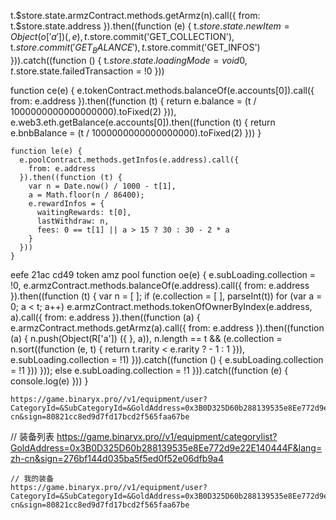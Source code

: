 t.$store.state.armzContract.methods.getArmz(n).call({
              from: t.$store.state.address
}).then((function (e) {
t.$store.state.newItem = Object(o['a']) ({
              }, e),
              t.$store.commit('GET_COLLECTION'),
t.$store.commit('GET_BALANCE'),
              t.$store.commit('GET_INFOS')
})).catch((function () {
t.$store.state.loadingMode = void 0,
              t.$store.state.failedTransaction = !0
}))


function ce(e) {
      e.tokenContract.methods.balanceOf(e.accounts[0]).call({
        from: e.address
      }).then((function (t) {
        return e.balance = (t / 1000000000000000000).toFixed(2)
      })),
      e.web3.eth.getBalance(e.accounts[0]).then((function (t) {
        return e.bnbBalance = (t / 1000000000000000000).toFixed(2)
      }))
    }

    function le(e) {
      e.poolContract.methods.getInfos(e.address).call({
        from: e.address
      }).then((function (t) {
        var n = Date.now() / 1000 - t[1],
        a = Math.floor(n / 86400);
        e.rewardInfos = {
          waitingRewards: t[0],
          lastWithdraw: n,
          fees: 0 == t[1] || a > 15 ? 30 : 30 - 2 * a
        }
      }))
    }
eefe 21ac cd49
token amz pool
    function oe(e) {
      e.subLoading.collection = !0,
      e.armzContract.methods.balanceOf(e.address).call({
        from: e.address
      }).then((function (t) {
        var n = [
        ];
        if (e.collection = [
        ], parseInt(t)) for (var a = 0; a < t; a++) e.armzContract.methods.tokenOfOwnerByIndex(e.address, a).call({
          from: e.address
        }).then((function (a) {
          e.armzContract.methods.getArmz(a).call({
            from: e.address
          }).then((function (a) {
            n.push(Object(R['a']) ({
            }, a)),
            n.length == t && (e.collection = n.sort((function (e, t) {
              return t.rarity < e.rarity ? - 1 : 1
            })), e.subLoading.collection = !1)
          })).catch((function () {
            e.subLoading.collection = !1
          }))
        }));
         else e.subLoading.collection = !1
      })).catch((function (e) {
        console.log(e)
      }))
    }


    https://game.binaryx.pro//v1/equipment/user?CategoryId=&SubCategoryId=&GoldAddress=0x3B0D325D60b288139535e8Ee772d9e22E140444F&Page=1&Limit=36&lang=zh-cn&sign=80821cc8ed9d7fd17bcd2f565faa67be

// 装备列表
    https://game.binaryx.pro//v1/equipment/categorylist?GoldAddress=0x3B0D325D60b288139535e8Ee772d9e22E140444F&lang=zh-cn&sign=276bf144d035ba5f5ed0f52e06dfb9a4

    // 我的装备
    https://game.binaryx.pro//v1/equipment/user?CategoryId=&SubCategoryId=&GoldAddress=0x3B0D325D60b288139535e8Ee772d9e22E140444F&Page=1&Limit=36&lang=zh-cn&sign=80821cc8ed9d7fd17bcd2f565faa67be